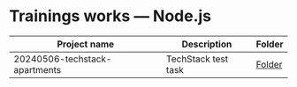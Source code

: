 # Trainings works — Node.js

| Project name                   | Description                     | Folder
| ------------------------------ | ------------------------------- | --------------------------------
| 20240506-techstack-apartments  | TechStack test task             | [Folder](./20240506-techstack-apartments)